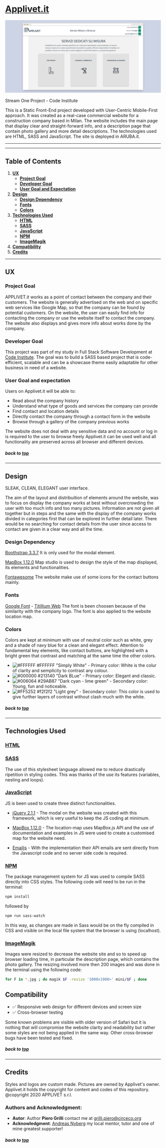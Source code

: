 # [Applivet.it](https://www.applivet.it/) 

![Applivet](/assets/img/mockup.png)

Stream One Project - Code Institute 

This is a Static Front-End project developed with User-Centric Mobile-First approach. 
It was created as a real-case commercial website for a construction company based in Milan. 
The website includes the main page that display clear and straight-forward info, and a description page that contain photo gallery and more detail descriptions. 
The technologies used are HTML, SASS and JavaScript. The site is deployed in ARUBA.it. 

---
---

## Table of Contents

1. [**UX**](#ux)
    - [**Project Goal**](#project-goal)
    - [**Developer Goal**](#developer-goal)
    - [**User Goal and Expectation**](#user-goal-and-expectation)
2. [**Design**](#design)
    - [**Design Dependency**](#design-dependency)
    - [**Fonts**](#fonts)
    - [**Colors**](#colors)
3. [**Technologies Used**](#technologies-used)
    - [**HTML**](#html)
    - [**SASS**](#sass)
    - [**JavaScript**](#javascript)
    - [**NPM**](#npm)
    - [**ImageMagik**](#imagemagik)
4. [**Compatibility**](#testing)
5. [**Credits**](#credits)

---

## UX 

### Project Goal
APPLIVET.it works as a point of contact between the company and their customers. 
The website is generally advertised on the web and on specific web services like Google Map, so that the company can be found by potential customers. 
On the website, the user can easily find info for contacting the company or use the website itself to contact the company. 
The website also displays and gives more info about works done by the company. 

### Developer Goal
This project was part of my study in Full Stack Software Development at [Code Institute](https://codeinstitute.net/). 
The goal was to build a SASS based project that is code-efficient, scalable and can be a showcase theme easily adaptable for other business in need of a website. 


### User Goal and expectation
Users on Applivet.it will be able to:
* Read about the company history
* Understand what type of goods and services the company can provide
* Find contact and location details
* Directly contact the company through a contact form in the website
* Browse through a gallery of the company previous works  

The website does not deal with any sensitive data and no account or log in is required to the user to browse freely 
Applivet.it can be used well and all functionality are preserved across all browser and different devices. 

##### back to [top](#table-of-contents)


---
## Design 
SLEAK, CLEAN, ELEGANT user interface. 

The aim of the layout and distribuition of elements around the website, was to focus on display the company works at best without overcrowding the user with too much info and too many pictures. 
Information are not given all together but in steps and the same with the display of the company works divided in categories first that can be explored in further detail later. 
There would be no searching for contact details from the user since access to contact are given in a clear way and all the time. 


### Design Dependency
[Boothstrap 3.3.7](https://getbootstrap.com/) It is only used for the modal element. 

[MapBox 1.12.0](https://www.mapbox.com/) Map studio is used to design the style of the map displayed, its elements and functionalities. 

[Fontawesome](https://fontawesome.com/) The website make use of some icons for the contact buttons mainly. 


### Fonts 
[Google Font](https://fonts.google.com/) - [Titillium Web](https://fonts.google.com/specimen/Titillium+Web) The font is been choosen because of the similarity with the company logo. The font is also applied to the website location map.


### Colors 
Colors are kept at minimum with use of neutral color such as white, grey and a shade of navy blue for a clean and elegant effect. 
Attention to fundamental key elements, like contact buttons, are highlighted with a bright green that contrast and matching at the same time the other colors. 

- ![#FFFFFF](https://placehold.it/15/FFFFFF/000000?text=+) #FFFFFF "Simply White" - Primary color: White is the colur of clarity and semplicity to contrast any colour.
- ![#000000](https://placehold.it/15/213140/000000?text=+) #213140 "Dark BLue" - Primary color: Elegant and classic. 
- ![#006064](https://placehold.it/15/29AB87/000000?text=+) #29AB87 "Dark cyan - lime green" - Secondary color: Young, fun and noticeable.
- ![#FF5252](https://placehold.it/15/f2f2f2/000000?text=+) #f2f2f2 "Light grey" - Secondary color: This color is used to give further layers of contrast without clash much with the white. 


##### back to [top](#table-of-contents)

---
## Technologies Used

### **[HTML](https://developer.mozilla.org/en-US/docs/Web/Guide/HTML/HTML5)**

### **[SASS](https://sass-lang.com/)** 
The use of this stylesheet language allowed me to reduce drastically ripetition in styling codes. This was thanks of the use its features (variables, nesting and loops). 

### **[JavaScript](https://developer.mozilla.org/en-US/docs/Web/JavaScript)** 
JS is been used to create three distinct functionalities. 

- [jQuery 2.1.1](https://jquery.com/) - The modal on the website was created with this framework, which is very useful to keep the JS coding at minimum.

- [MapBox 1.12.0](https://www.mapbox.com/) - The location-map uses MapBox.js API and the use of documentation and examples in JS were used to create a customised map for the website need. 

- [Emailjs](https://www.emailjs.com/) - With the implementation their API emails are sent directly from the Javascript code and no server side code is required.


### **[NPM](https://www.npmjs.com/)** 
The package management system for JS was used to compile SASS directly into CSS styles. The following code will need to be run in the terminal: 
```bash
npm install 
```
followed by 
```bash
npm run sass-watch 
```
In this way, as changes are made in Sass would be on the fly compiled in CSS and visible on the local file system that the browser is using (localhost).



### **[ImageMagik](https://imagemagick.org/)** 
Images were resized to decrease the website site and so to speed up browser loading time, in particular the description page, which contains the photo gallery. 
The resizing involved more then 200 images and was done in the terminal using the following code: 
```bash
for F in *.jpg ; do magik $F -resize '1000x1000>' mini/$F ; done
```


## Compatibility

- :white_check_mark: Responsive web design for different devices and screen size
- :white_check_mark: Cross-browser testing

Some known problems are visible with older version of Safari but it is nothing that will compromise the website clarity and readability but rather some styles are not being applied in the same way. 
Other cross-browser bugs have been tested and fixed. 


##### back to [top](#table-of-contents)

---
## Credits
Styles and logos are custom made. Pictures are owned by Applivet's owner. 
Applivet.it holds the copyright for content and codes of this repository. 
@copyright 2020 APPLIVET s.r.l.


### Authors and Acknowledgment:
- **Autor**: Author **Piero Grilli** contact me at grilli.piero@circeco.org
- **Acknowledgment**: [Andreas Nyberg](https://github.com/middlewareman) my local mentor, tutor and one of mine greatest supporter!


##### back to [top](#table-of-contents)
